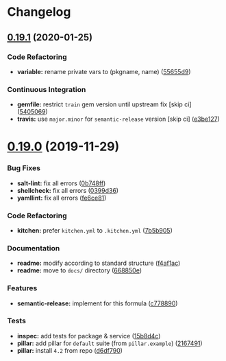 # Changelog

## [0.19.1](https://github.com/saltstack-formulas/mongodb-formula/compare/v0.19.0...v0.19.1) (2020-01-25)


### Code Refactoring

* **variable:** rename private vars to (pkgname, name) ([55655d9](https://github.com/saltstack-formulas/mongodb-formula/commit/55655d9d52a9b0a30c0f6ae3ac1d64aa19120bf5))


### Continuous Integration

* **gemfile:** restrict `train` gem version until upstream fix [skip ci] ([5405069](https://github.com/saltstack-formulas/mongodb-formula/commit/54050694813564fe72b6af3cc6a3797f18fd69e7))
* **travis:** use `major.minor` for `semantic-release` version [skip ci] ([e3be127](https://github.com/saltstack-formulas/mongodb-formula/commit/e3be1276b87c1fece23c75b68342d6384c7b29f2))

# [0.19.0](https://github.com/saltstack-formulas/mongodb-formula/compare/v0.18.3...v0.19.0) (2019-11-29)


### Bug Fixes

* **salt-lint:** fix all errors ([0b748ff](https://github.com/saltstack-formulas/mongodb-formula/commit/0b748ff3e1f1f2bf6b130c1af246e2d25f68cdfc))
* **shellcheck:** fix all errors ([0399d36](https://github.com/saltstack-formulas/mongodb-formula/commit/0399d36805563a65c2f08d931eba0130002e6001))
* **yamllint:** fix all errors ([fe6ce81](https://github.com/saltstack-formulas/mongodb-formula/commit/fe6ce812f4f4c478369d1b84e9f2975b47abb31c))


### Code Refactoring

* **kitchen:** prefer `kitchen.yml` to `.kitchen.yml` ([7b5b905](https://github.com/saltstack-formulas/mongodb-formula/commit/7b5b905d2755743f24e1f268bd1c837891a9a722))


### Documentation

* **readme:** modify according to standard structure ([f4af1ac](https://github.com/saltstack-formulas/mongodb-formula/commit/f4af1ac5d67632e0857e00d85252b112fc427b25))
* **readme:** move to `docs/` directory ([668850e](https://github.com/saltstack-formulas/mongodb-formula/commit/668850eb36e133f6c59f9e27ad3c6be32189a745))


### Features

* **semantic-release:** implement for this formula ([c778890](https://github.com/saltstack-formulas/mongodb-formula/commit/c778890fb6c535f4dd244e78375f75aae64cd0f4))


### Tests

* **inspec:** add tests for package & service ([15b8d4c](https://github.com/saltstack-formulas/mongodb-formula/commit/15b8d4c820a20e6ccddcf3b4ecb5e6ddc6ad2e8e))
* **pillar:** add pillar for `default` suite (from `pillar.example`) ([2167491](https://github.com/saltstack-formulas/mongodb-formula/commit/216749170953cb9122e0558a2e74f9e774c2f67e))
* **pillar:** install `4.2` from repo ([d6df790](https://github.com/saltstack-formulas/mongodb-formula/commit/d6df790c83c541aa50d589a60f93c6d40c7ffa5b))
